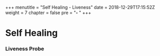 +++
menutitle = "Self Healing - Liveness"
date = 2018-12-29T17:15:52Z
weight = 7
chapter = false
pre = "<b>- </b>"
+++

# Self Healing

### Liveness Probe
